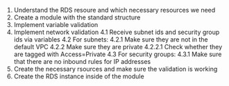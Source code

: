 1. Understand the RDS resoure and which necessary resources we need
2. Create a module with the standard structure
3. Implement variable validation
4. Implement network validation
   4.1 Receive subnet ids and security group ids via variables
   4.2 For subnets:
   4.2.1 Make sure they are not in the default VPC
   4.2.2 Make sure they are private
   4.2.2.1 Check whether they are tagged with Access=Private
   4.3 For security groups:
   4.3.1 Make sure that there are no inbound rules for IP addresses
5. Create the necessary rsources and make sure the validation is working
6. Create the RDS instance inside of the module
